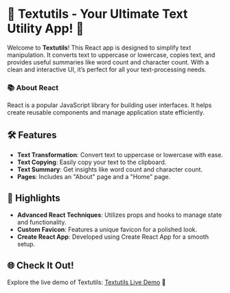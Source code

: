 # 🎨 Textutils - Your Ultimate Text Utility App! 🚀

Welcome to **Textutils**! This React app is designed to simplify text manipulation. It converts text to uppercase or lowercase, copies text, and provides useful summaries like word count and character count. With a clean and interactive UI, it’s perfect for all your text-processing needs.
### 📚 About React

React is a popular JavaScript library for building user interfaces. It helps create reusable components and manage application state efficiently.

## 🛠️ Features

- **Text Transformation**: Convert text to uppercase or lowercase with ease.
- **Text Copying**: Easily copy your text to the clipboard.
- **Text Summary**: Get insights like word count and character count.
- **Pages**: Includes an "About" page and a "Home" page.

## 🌟 Highlights

- **Advanced React Techniques**: Utilizes props and hooks to manage state and functionality.
- **Custom Favicon**: Features a unique favicon for a polished look.
- **Create React App**: Developed using Create React App for a smooth setup.

## 🌐 Check It Out!

Explore the live demo of Textutils: [Textutils Live Demo](https://textutils8160.netlify.app/) 🎉


